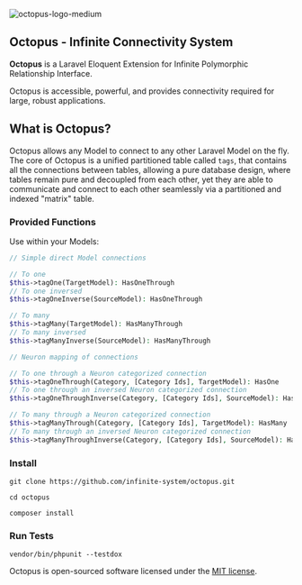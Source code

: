 ![octopus-logo-medium](https://user-images.githubusercontent.com/150185/221432235-c60312f9-39e5-4045-b254-abfc44cf6696.jpg)

## Octopus - Infinite Connectivity System

**Octopus** is a Laravel Eloquent Extension for Infinite Polymorphic Relationship Interface.

Octopus is accessible, powerful, and provides connectivity required for large, robust applications.

## What is Octopus?

Octopus allows any Model to connect to any other Laravel Model on the fly. The core of Octopus is a unified partitioned table called `tags`, that contains all the connections between tables, allowing a pure database design, where tables remain pure and decoupled from each other, yet they are able to communicate and connect to each other seamlessly via a partitioned and indexed "matrix" table.

### Provided Functions
Use within your Models:
```php
// Simple direct Model connections

// To one
$this->tagOne(TargetModel): HasOneThrough
// To one inversed
$this->tagOneInverse(SourceModel): HasOneThrough

// To many
$this->tagMany(TargetModel): HasManyThrough
// To many inversed
$this->tagManyInverse(SourceModel): HasManyThrough

// Neuron mapping of connections

// To one through a Neuron categorized connection
$this->tagOneThrough(Category, [Category Ids], TargetModel): HasOne
// To one through an inversed Neuron categorized connection
$this->tagOneThroughInverse(Category, [Category Ids], SourceModel): HasOne

// To many through a Neuron categorized connection
$this->tagManyThrough(Category, [Category Ids], TargetModel): HasMany
// To many through an inversed Neuron categorized connection
$this->tagManyThroughInverse(Category, [Category Ids], SourceModel): HasMany
```

### Install
```
git clone https://github.com/infinite-system/octopus.git

cd octopus

composer install
```
### Run Tests
```shell
vendor/bin/phpunit --testdox
```

Octopus is open-sourced software licensed under the [MIT license](https://opensource.org/licenses/MIT).
